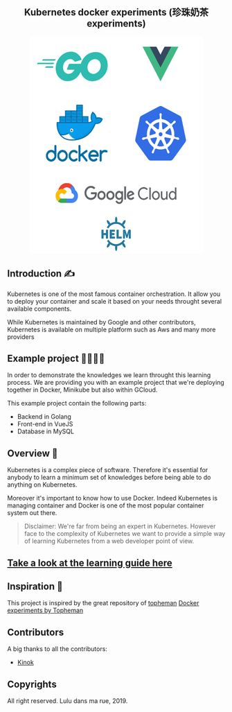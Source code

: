 <div align="center">
  <h2>Kubernetes docker experiments (珍珠奶茶 experiments)</h2>
  <img src="stack.png" width="400" height="500" alt="logo">
</div>

## Introduction ✍️

Kubernetes is one of the most famous container orchestration. It allow you to deploy your container and scale it based on your needs throught several available components.

While Kubernetes is maintained by Google and other contributors, Kubernetes is available on multiple platform such as Aws and many more providers

## Example project 👨‍💻👩‍💻

In order to demonstrate the knowledges we learn throught this learning process. We are providing you with an example project that we're deploying together in Docker, Minikube but also within GCloud.

This example project contain the following parts:

- Backend in Golang
- Front-end in VueJS
- Database in MySQL

## Overview 💪

Kubernetes is a complex piece of software. Therefore it's essential for anybody to learn a minimum set of knowledges before being able to do anything on Kubernetes.

Moreover it's important to know how to use Docker. Indeed Kubernetes is managing container and Docker is one of the most popular container system out there.

> Disclaimer: We're far from being an expert in Kubernetes. However face to the complexity of Kubernetes we want to provide a simple way of learning Kubernetes from a web developer point of view.

## [Take a look at the learning guide here](https://luludansmarue.github.io/kubernetes-docker-lab/)

## Inspiration 📖

This project is inspired by the great repository of [topheman](https://github.com/topheman) [Docker experiments by Topheman](https://github.com/topheman/docker-experiments)

## Contributors

A big thanks to all the contributors:

- [Kinok](https://github.com/kinok)

## Copyrights

All right reserved. Lulu dans ma rue, 2019.
